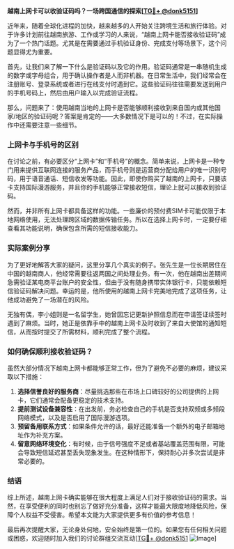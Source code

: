 **越南上网卡可以收验证码吗？一场跨国通信的探索[[TG💪+ @donk5151](https://t.me/s/donk5151)]**

近年来，随着全球化进程的加快，越来越多的人开始关注跨境生活和旅行体验。对于许多计划前往越南旅游、工作或学习的人来说，“越南上网卡能否接收验证码”成为了一个热门话题。尤其是在需要通过手机验证身份、完成支付等场景下，这个问题显得尤为重要。

首先，让我们来了解一下什么是验证码以及它的作用。验证码通常是一串随机生成的数字或字母组合，用于确认操作者是人而非机器。在日常生活中，我们经常会在注册账号、登录系统或者进行在线支付时遇到它。这些验证码往往需要发送到用户的手机号码上，然后由用户输入以完成验证流程。

那么，问题来了：使用越南当地的上网卡是否能够顺利接收到来自国内或其他国家/地区的验证码呢？答案是肯定的——大多数情况下是可以的！不过，在实际操作中还需要注意一些细节。

### 上网卡与手机号的区别

在讨论之前，有必要区分“上网卡”和“手机号”的概念。简单来说，上网卡是一种专门用来提供互联网连接的服务产品，而手机号则是运营商分配给用户的唯一识别号码，用于语音通话、短信收发等功能。因此，即使你购买了越南的上网卡，只要该卡支持国际漫游服务，并且你的手机能够正常接收短信，理论上就可以接收到验证码。

然而，并非所有上网卡都具备这样的功能。一些廉价的预付费SIM卡可能仅限于本地网络使用，无法处理跨区域的数据传输任务。所以在选择上网卡时，一定要仔细查看其功能说明，确保包含所需的短信接收能力。

### 实际案例分享

为了更好地解答大家的疑问，这里分享几个真实的例子。张先生是一位长期居住在中国的越南商人，他经常需要往返两国之间处理业务。有一次，他在越南出差期间急需验证某电商平台账户的安全性，但由于没有随身携带实体银行卡，只能依赖短信验证码解决问题。幸运的是，他所使用的越南上网卡完美地完成了这项任务，让他成功避免了一场潜在的风险。

无独有偶，李小姐则是一名留学生，她曾因忘记更新护照信息而在申请签证续签时遇到了麻烦。当时，她正是依靠手中的越南上网卡及时收到了来自大使馆的通知短信，从而按时提交了所需材料，顺利完成了整个流程。

### 如何确保顺利接收验证码？

虽然大部分情况下越南上网卡都能够正常工作，但为了避免不必要的麻烦，建议采取以下措施：

1. **选择信誉良好的服务商**：尽量挑选那些在市场上口碑较好的公司提供的上网卡，它们通常会配备更稳定的技术支持。
2. **提前测试设备兼容性**：在出发前，务必检查自己的手机是否支持双频或多频段网络模式，以及是否启用了国际漫游选项。
3. **预留备用联系方式**：如果条件允许的话，最好还能准备一个额外的电子邮箱地址作为补充方案。
4. **留意网络环境变化**：有时候，由于信号强度不足或者基站覆盖范围有限，可能会导致短信延迟甚至丢失现象发生。在这种情形下，保持耐心并多次尝试是非常必要的。

### 结语

综上所述，越南上网卡确实能够在很大程度上满足人们对于接收验证码的需求。当然，在享受便利的同时也别忘了做好充分准备，这样才能最大限度地降低风险，保障个人权益不受侵害。希望本文能为大家提供更多有价值的参考信息！

最后再次提醒大家，无论身处何地，安全始终是第一位的。如果您有任何相关问题或困惑，欢迎随时加入我们的讨论群组交流互动[[TG💪+ @donk5151](https://t.me/s/donk5151) ![Image](https://i.postimg.cc/rwNCRYN7/Snipaste-2025-04-30-17-27-05.png)]